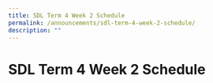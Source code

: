 ```yaml
---
title: SDL Term 4 Week 2 Schedule
permalink: /announcements/sdl-term-4-week-2-schedule/
description: ""
---
```

# SDL Term 4 Week 2 Schedule
